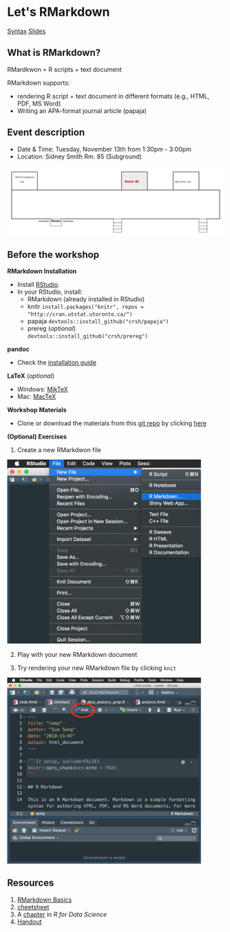# Let's RMarkdown
[Syntax](https://github.com/psy218/lrm/blob/master/workshop_slide/slide.md) 
[Slides](https://github.com/psy218/lrm/blob/master/workshop_slide/workshop_slide.pdf) 

## What is RMarkdown?
RMardkwon = R scripts + text document  

RMarkdown supports:
- rendering R script + text document in different formats (e.g., HTML, PDF, MS Word)
- Writing an APA-format journal article (papaja)

## Event description
* Date & Time: Tuesday, November 13th from 1:30pm - 3:00pm
* Location: Sidney Smith Rm. 85 (Subground)
<img src="https://github.com/psy218/lrm/blob/master/image/ss85.png" width="700">

## Before the workshop
**RMarkdown Installation**
* Install [RStudio](https://www.rstudio.com/products/rstudio/download/).
* In your RStudio, install:
	+ RMarkdown (already installed in RStudio)
	+ knitr
	`install.packages("knitr", repos = "http://cran.utstat.utoronto.ca/")`
	+ papaja
	`devtools::install_github("crsh/papaja")`
	+ prereg (*optional*)  
	`devtools::install_github("crsh/prereg")`

**pandoc**
* Check the [installation guide](https://github.com/rstudio/rmarkdown/blob/master/PANDOC.md)

**LaTeX** (_optional_)
- Windows: [MikTeX](https://miktex.org/) 
- Mac: [MacTeX](http://www.tug.org/mactex/)

**Workshop Materials**
* Clone or download the materials from this [git repo](https://www.github.com/psy218/lrm) by clicking [here](https://minhaskamal.github.io/DownGit/#/home?url=https://github.com/psy218/lrm)

**(Optional) Exercises**
1. Create a new RMarkdwon file
<img src="https://github.com/psy218/lrm/blob/master/image/new_file.png" width="450">

2. Play with your new RMarkdown document  	

3. Try rendering your new RMarkdown file by clicking `knit`  
<img src="https://github.com/psy218/lrm/blob/master/image/knit.png" width="450">

## Resources
1. [RMarkdown Basics](http://rpubs.com/YaRrr/markdownbasics)  
2. [cheetsheet](https://www.rstudio.com/wp-content/uploads/2015/03/rmarkdown-reference.pdf)
3. A [chapter](https://r4ds.had.co.nz/r-markdown.html) in _R for Data Science_  
4. [Handout](https://libscie.github.io/rmarkdown-workshop/handout.pdf)